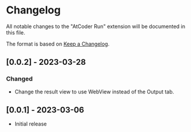 # Changelog

All notable changes to the "AtCoder Run" extension will be documented in this file.

The format is based on [Keep a Changelog](https://keepachangelog.com/en/1.0.0/).

<!-- ## [Unreleased] -->

## [0.0.2] - 2023-03-28

### Changed

- Change the result view to use WebView instead of the Output tab.

## [0.0.1] - 2023-03-06

- Initial release
